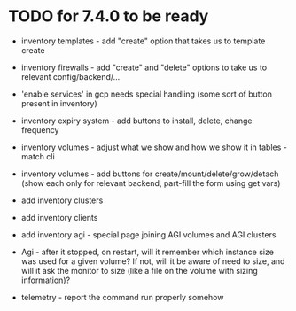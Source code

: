 # TODO for 7.4.0 to be ready

* inventory templates - add "create" option that takes us to template create
* inventory firewalls - add "create" and "delete" options to take us to relevant config/backend/...
* 'enable services' in gcp needs special handling (some sort of button present in inventory)
* inventory expiry system - add buttons to install, delete, change frequency
* inventory volumes - adjust what we show and how we show it in tables - match cli
* inventory volumes - add buttons for create/mount/delete/grow/detach (show each only for relevant backend, part-fill the form using get vars)

* add inventory clusters
* add inventory clients
* add inventory agi - special page joining AGI volumes and AGI clusters

* Agi - after it stopped, on restart, will it remember which instance size was used for a given volume? If not, will it be aware of need to size, and will it ask the monitor to size (like a file on the volume with sizing information)?
* telemetry - report the command run properly somehow
